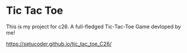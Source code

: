 # Tic Tac Toe
This is my project for c26. A full-fledged Tic-Tac-Toe Game devloped by me!

https://setucoder.github.io/tic_tac_toe_C26/
